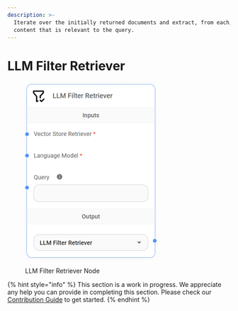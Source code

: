 ```yaml
---
description: >-
  Iterate over the initially returned documents and extract, from each, only the
  content that is relevant to the query.
---
```


# LLM Filter Retriever

<figure><img src="/assets/image (144).png" alt="" width="297"><figcaption><p>LLM Filter Retriever Node</p></figcaption></figure>

{% hint style="info" %}
This section is a work in progress. We appreciate any help you can provide in completing this section. Please check our [Contribution Guide](broken-reference) to get started.
{% endhint %}
